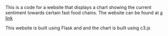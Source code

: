 This is a code for a website that displays a chart showing the current 
sentiment towards certain fast food chains.  The website can be found
at [a link](http://45.55.185.83:5000)

This website is built using Flask and and the chart is built using c3.js
